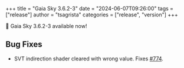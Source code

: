 +++
title = "Gaia Sky 3.6.2-3"
date = "2024-06-07T09:26:00"
tags = ["release"]
author = "tsagrista"
categories = ["release", "version"]
+++

📢 Gaia Sky 3.6.2-3 available now!

<!--more-->


## Bug Fixes
- SVT indirection shader cleared with wrong value. Fixes [#774](https://codeberg.org/gaiasky/gaiasky/issues/774).
